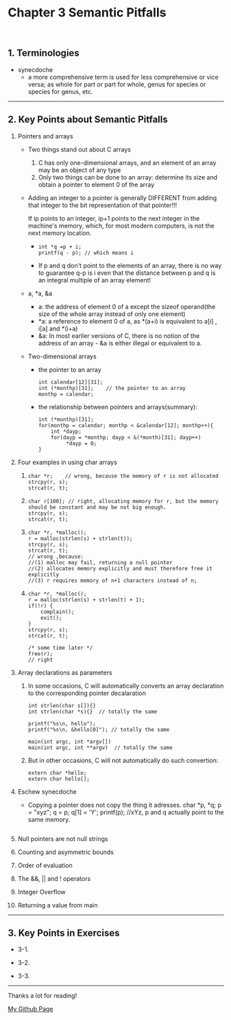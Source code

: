 # Chapter 3 Semantic Pitfalls

</br>

## 1. Terminologies 

   - synecdoche
     - a more comprehensive term is used for less comprehensive or vice versa; as whole for part or part for whole, genus for species or species for genus, etc.
---

## 2. Key Points about Semantic Pitfalls

1. Pointers and arrays
   - Two things  stand out about C arrays
      1. C has only one-dimensional arrays, and an element of an array may be an object of any type
      2. Only two things can be done to an array: determine its size and obtain a pointer to element 0 of the array 

   - Adding an integer to a pointer is generally DIFFERENT from adding that integer to the bit representation of that pointer!!!
     
     If ip points to an integer, ip+1 points to the next integer in the machine's memory, which, for most modern computers, is not the next memory location.
        - ```
          int *q =p + i;
          printf(q - p); // which means i 
          ```
        - If p and q don't point to the  elements of an array, there is no way to guarantee q-p is i even that the distance between p and q is an integral multiple of an array element!
   - a, *a, &a
     - a: the address of element 0 of a except the sizeof operand(the size of the whole array instead of only one element)
     - *a:  a reference to element 0 of a, as *(a+i) is equivalent to a[i] , i[a] and *(i+a)
     - &a: In most earlier versions of C, there is no notion of the address of an array - &a is either illegal or equivalent to a.
   - Two-dimensional arrays
     - the pointer to an array
       ```
       int calendar[12][31]; 
       int (*monthp)[31];    // the pointer to an array
       monthp = calendar;
       ```
     - the relationship between pointers and arrays(summary):
       ```
       int (*monthp)[31];
       for(monthp = calendar; monthp < &calendar[12]; monthp++){
           int *dayp;
           for(dayp = *monthp; dayp < &(*month)[31]; dayp++)
                *dayp = 0;
       }
       ```
2. Four examples in using char arrays 
   1. ```
      char *r;    // wrong, because the memory of r is not allocated 
      strcpy(r, s);
      strcat(r, t);
      ```
   2. ```
      char r[100]; // right, allocating memory for r, but the memory should be constant and may be not big enough. 
      strcpy(r, s); 
      strcat(r, t);
      ```
   3. ```
      char *r, *malloc();
      r = malloc(strlen(s) + strlen(t));
      strcpy(r, s);
      strcat(r, t);
      // wrong ,because:
      //(1) malloc may fail, returning a null pointer
      //(2) allocates memory explicitly and must therefore free it explicitly
      //(3) r requires memory of n+1 characters instead of n;
      ```
   4. ```
      char *r, *malloc();
      r = malloc(strlen(s) + strlen(t) + 1);
      if(!r) {
          complain();
          exit();
      }
      strcpy(r, s);
      strcat(r, t);

      /* some time later */
      free(r);
      // right
      ```
3. Array declarations as parameters 
   1. In some occasions, C will automatically converts an array declaration to the corresponding pointer decalaration
      ```
      int strlen(char s[]){}
      int strlen(char *s){}  // totally the same
   
      printf("%s\n, hello");
      printf("%s\n, &hello[0]"); // totally the same
   
      main(int argc, int *argv[])
      main(int argc, int **argv)  // totally the same
      ```

   2. But in other occasions, C will not automatically do such convertion:
      ```
      extern char *hello;
      extern char hello[];
      ```

4. Eschew synecdoche
   - Copying a pointer does not copy the thing it adresses. 
     char *p, *q;
     p = "xyz";
     q = p;
     q[1] = 'Y';
     printf(p); //xYz, p and q actually point to the same memory.   
     ```

5. Null pointers are not null strings

6. Counting and asymmetric bounds

7. Order of evaluation

8. The &&, || and ! operators

9. Integer Overflow

10. Returning a value from main

---

## 3. Key Points in Exercises

- 3-1.

- 3-2.

- 3-3.

---

Thanks a lot for reading!

[My Github Page](https://github.com/beckoning-phoenix)
